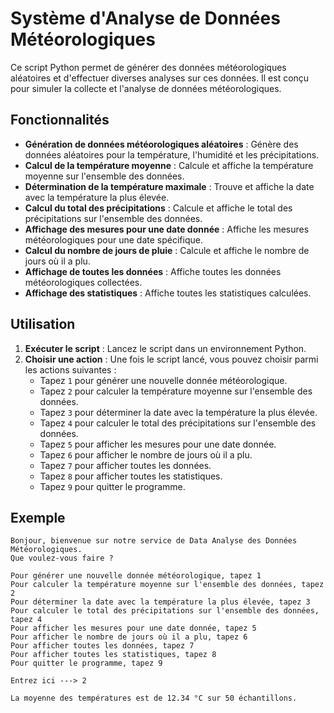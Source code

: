 # Système d'Analyse de Données Météorologiques

Ce script Python permet de générer des données météorologiques aléatoires et d'effectuer diverses analyses sur ces données. Il est conçu pour simuler la collecte et l'analyse de données météorologiques.

## Fonctionnalités

- **Génération de données météorologiques aléatoires** : Génère des données aléatoires pour la température, l'humidité et les précipitations.
- **Calcul de la température moyenne** : Calcule et affiche la température moyenne sur l'ensemble des données.
- **Détermination de la température maximale** : Trouve et affiche la date avec la température la plus élevée.
- **Calcul du total des précipitations** : Calcule et affiche le total des précipitations sur l'ensemble des données.
- **Affichage des mesures pour une date donnée** : Affiche les mesures météorologiques pour une date spécifique.
- **Calcul du nombre de jours de pluie** : Calcule et affiche le nombre de jours où il a plu.
- **Affichage de toutes les données** : Affiche toutes les données météorologiques collectées.
- **Affichage des statistiques** : Affiche toutes les statistiques calculées.

## Utilisation

1. **Exécuter le script** : Lancez le script dans un environnement Python.
2. **Choisir une action** : Une fois le script lancé, vous pouvez choisir parmi les actions suivantes :
   - Tapez `1` pour générer une nouvelle donnée météorologique.
   - Tapez `2` pour calculer la température moyenne sur l'ensemble des données.
   - Tapez `3` pour déterminer la date avec la température la plus élevée.
   - Tapez `4` pour calculer le total des précipitations sur l'ensemble des données.
   - Tapez `5` pour afficher les mesures pour une date donnée.
   - Tapez `6` pour afficher le nombre de jours où il a plu.
   - Tapez `7` pour afficher toutes les données.
   - Tapez `8` pour afficher toutes les statistiques.
   - Tapez `9` pour quitter le programme.

## Exemple

```
Bonjour, bienvenue sur notre service de Data Analyse des Données Météorologiques.
Que voulez-vous faire ?

Pour générer une nouvelle donnée météorologique, tapez 1
Pour calculer la température moyenne sur l'ensemble des données, tapez 2
Pour déterminer la date avec la température la plus élevée, tapez 3
Pour calculer le total des précipitations sur l'ensemble des données, tapez 4
Pour afficher les mesures pour une date donnée, tapez 5
Pour afficher le nombre de jours où il a plu, tapez 6
Pour afficher toutes les données, tapez 7
Pour afficher toutes les statistiques, tapez 8
Pour quitter le programme, tapez 9

Entrez ici ---> 2

La moyenne des températures est de 12.34 °C sur 50 échantillons.
